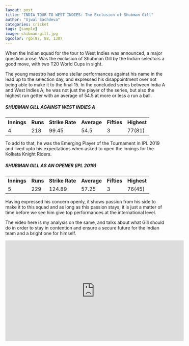 ```yaml
---
layout: post
title: "INDIA TOUR TO WEST INDIES: The Exclusion of Shubman Gill"
author: "Ujwal Sachdeva"
categories: cricket
tags: [sample]
image: shibman-gill.jpg
bgcolor: rgb(97, 88, 130)
---
```


When the Indian squad for the tour to West Indies was announced, a major question arose. Was the exclusion of Shubman Gill by the Indian selectors a good move, with two T20 World Cups in sight. 

The young maestro had some stellar performances against his name in the lead up to the selection day, and expressed his disappointment over not being able to make it to the final 15. In the concluded series between India A and West Indies A, he was not just the player of the series, but also the highest run getter with an average of 54.5 at more or less a run a ball. 

##### SHUBMAN GILL AGAINST WEST INDIES A
<table style="width:100%">
  <tr>
    <th>Innings</th>
    <th>Runs</th> 
    <th>Strike Rate</th>
    <th>Average</th>
    <th>Fifties</th>
    <th>Highest</th>
  </tr>
  <tr>
    <td>4</td>
    <td>218</td> 
    <td>99.45</td>
    <td>54.5</td>
    <td>3</td>
    <td>77(81)</td>
  </tr>
</table>

To add to that, he was the Emerging Player of the Tournament in IPL 2019 and lived upto his expectations when asked to open the innings for the Kolkata Knight Riders. 

##### SHUBMAN GILL AS AN OPENER (IPL 2019)
<table style="width:100%">
  <tr>
    <th>Innings</th>
    <th>Runs</th> 
    <th>Strike Rate</th>
    <th>Average</th>
    <th>Fifties</th>
    <th>Highest</th>
  </tr>
  <tr>
    <td>5</td>
    <td>229</td> 
    <td>124.89</td>
    <td>57.25</td>
    <td>3</td>
    <td>76(45)</td>
  </tr>
</table>

Having expressed his concern openly, it shows passion from his side to make it to this squad and as long as this passion stays, it is just a matter of time before we see him give top performances at the international level.

The video here is my analysis on the same, and talks about what Gill should do in order to stay in contention and ensure a secure future for the Indian team and a bright one for himself. 

<iframe width="560" height="315" src="https://www.youtube.com/embed/m1-vyR_zyxY" frameborder="0" allow="accelerometer; autoplay; encrypted-media; gyroscope; picture-in-picture" allowfullscreen></iframe>